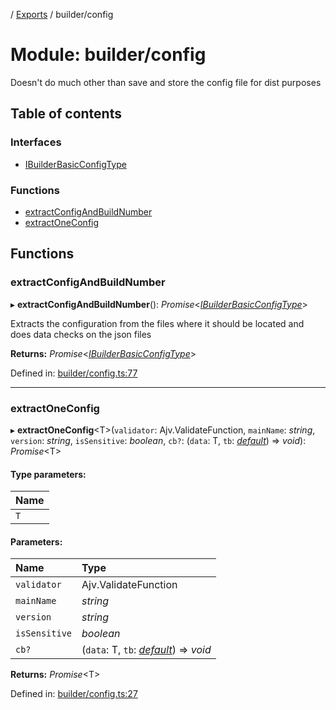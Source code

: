 [](../README.md) / [Exports](../modules.md) / builder/config

# Module: builder/config

Doesn't do much other than save and store the config file for
dist purposes

## Table of contents

### Interfaces

- [IBuilderBasicConfigType](../interfaces/builder_config.ibuilderbasicconfigtype.md)

### Functions

- [extractConfigAndBuildNumber](builder_config.md#extractconfigandbuildnumber)
- [extractOneConfig](builder_config.md#extractoneconfig)

## Functions

### extractConfigAndBuildNumber

▸ **extractConfigAndBuildNumber**(): *Promise*<[*IBuilderBasicConfigType*](../interfaces/builder_config.ibuilderbasicconfigtype.md)\>

Extracts the configuration from the files where it should be located
and does data checks on the json files

**Returns:** *Promise*<[*IBuilderBasicConfigType*](../interfaces/builder_config.ibuilderbasicconfigtype.md)\>

Defined in: [builder/config.ts:77](https://github.com/onzag/itemize/blob/11a98dec/builder/config.ts#L77)

___

### extractOneConfig

▸ **extractOneConfig**<T\>(`validator`: Ajv.ValidateFunction, `mainName`: *string*, `version`: *string*, `isSensitive`: *boolean*, `cb?`: (`data`: T, `tb`: [*default*](../classes/builder_traceback.default.md)) => *void*): *Promise*<T\>

#### Type parameters:

Name |
:------ |
`T` |

#### Parameters:

Name | Type |
:------ | :------ |
`validator` | Ajv.ValidateFunction |
`mainName` | *string* |
`version` | *string* |
`isSensitive` | *boolean* |
`cb?` | (`data`: T, `tb`: [*default*](../classes/builder_traceback.default.md)) => *void* |

**Returns:** *Promise*<T\>

Defined in: [builder/config.ts:27](https://github.com/onzag/itemize/blob/11a98dec/builder/config.ts#L27)
